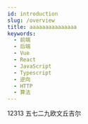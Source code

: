 ```yaml
---
id: introduction
slug: /overview
title: aaaaaaaaaaaaaaa
keywords:
  - 前端
  - 后端
  - Vue
  - React
  - JavaScript
  - Typescript
  - 逆向
  - HTTP
  - 算法
---
```


12313
五七二九欧文丘吉尔
